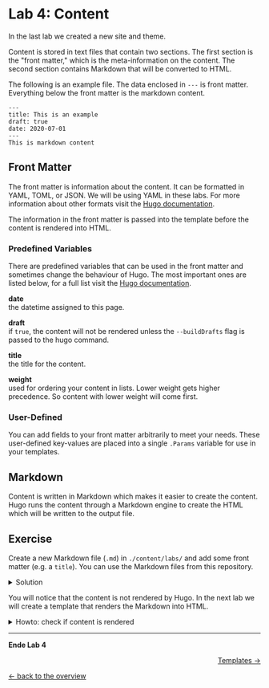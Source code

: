 # Lab 4: Content

In the last lab we created a new site and theme.

Content is stored in text files that contain two sections. The first section is the "front matter," which is the meta-information on the content. The second section contains Markdown that will be converted to HTML.

The following is an example file. The data enclosed in `---` is front matter. Everything below the front matter is the markdown content.
```
---
title: This is an example
draft: true
date: 2020-07-01
---
This is markdown content
```

## Front Matter

The front matter is information about the content. It can be formatted in YAML, TOML, or JSON. We will be using YAML in these labs. For more information about other formats visit the [Hugo documentation](https://gohugo.io/content-management/front-matter/).

The information in the front matter is passed into the template before the content is rendered into HTML.

### Predefined Variables
There are predefined variables that can be used in the front matter and sometimes change the behaviour of Hugo. The most important ones are listed below, for a full list visit the [Hugo documentation](https://gohugo.io/content-management/front-matter/#front-matter-variables).

**date**<br>
the datetime assigned to this page.

**draft**<br>
if `true`, the content will not be rendered unless the `--buildDrafts` flag is passed to the hugo command.

**title**<br>
the title for the content.

**weight**<br>
used for ordering your content in lists. Lower weight gets higher precedence. So content with lower weight will come first.

### User-Defined
You can add fields to your front matter arbitrarily to meet your needs. These user-defined key-values are placed into a single `.Params` variable for use in your templates.

## Markdown
Content is written in Markdown which makes it easier to create the content. Hugo runs the content through a Markdown engine to create the HTML which will be written to the output file.

## Exercise
Create a new Markdown file (`.md`) in `./content/labs/` and add some front matter (e.g. a `title`). You can use the Markdown files from this repository.

<details>
  <summary>Solution</summary>

  ```
  mkdir content/labs
  curl -o content/labs/01_quicktour.md https://raw.githubusercontent.com/puzzle/hugo-techlab/master/labs/01_quicktour.md
  ```
  Now add the following front matter at the top of `content/labs/01_quicktour.md`:
  ```
  ---
  title: 1. Quicktour
  ---
  ```
  If you want you can also add additional content.
</details>

You will notice that the content is not rendered by Hugo. In the next lab we will create a template that renders the Markdown into HTML.

<details>
  <summary>Howto: check if content is rendered</summary>

  Hugo does not delete old files from `./public`. If you want a clean build, then delete it first.
  ```
  rm -rf public
  hugo
  ls -l public/labs
  ```
  By default every section has an RSS output (see `index.xml`). But the HTML file is not generated, because there is no matching template in `./layouts`.
</details>

---

**Ende Lab 4**

<p width="100px" align="right"><a href="05_templates.md">Templates →</a></p>

[← back to the overview](../README.md)
